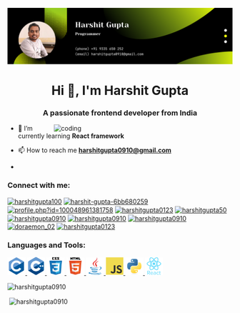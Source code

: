 ![logo](https://github.com/harshitgupta0910/Harshit_gupta/blob/main/Harshit%20Gupta.png)
<h1 align="center">Hi 👋, I'm Harshit Gupta</h1>
<h3 align="center">A passionate frontend developer from India</h3>
<img align="right" alt="coding" width="400" src="https://user-images.githubusercontent.com/55389276/140866485-8fb1c876-9a8f-4d6a-98dc-08c4981eaf70.gif">


- 🌱 I’m currently learning **React framework**

- 📫 How to reach me **harshitgupta0910@gmail.com**
- 
<h3 align="left">Connect with me:</h3>
<p align="left">
<a href="https://twitter.com/harshitgupta100" target="blank"><img align="center" src="https://raw.githubusercontent.com/rahuldkjain/github-profile-readme-generator/master/src/images/icons/Social/twitter.svg" alt="harshitgupta100" height="30" width="40" /></a>
<a href="https://linkedin.com/in/harshit-gupta-6bb680259" target="blank"><img align="center" src="https://raw.githubusercontent.com/rahuldkjain/github-profile-readme-generator/master/src/images/icons/Social/linked-in-alt.svg" alt="harshit-gupta-6bb680259" height="30" width="40" /></a>
<a href="https://fb.com/profile.php?id=100048961381758" target="blank"><img align="center" src="https://raw.githubusercontent.com/rahuldkjain/github-profile-readme-generator/master/src/images/icons/Social/facebook.svg" alt="profile.php?id=100048961381758" height="30" width="40" /></a>
<a href="https://instagram.com/harshitgupta0123" target="blank"><img align="center" src="https://raw.githubusercontent.com/rahuldkjain/github-profile-readme-generator/master/src/images/icons/Social/instagram.svg" alt="harshitgupta0123" height="30" width="40" /></a>
<a href="https://www.codechef.com/users/harshitgupta50" target="blank"><img align="center" src="https://cdn.jsdelivr.net/npm/simple-icons@3.1.0/icons/codechef.svg" alt="harshitgupta50" height="30" width="40" /></a>
<a href="https://www.hackerrank.com/harshitgupta0910" target="blank"><img align="center" src="https://raw.githubusercontent.com/rahuldkjain/github-profile-readme-generator/master/src/images/icons/Social/hackerrank.svg" alt="harshitgupta0910" height="30" width="40" /></a>
<a href="https://codeforces.com/profile/harshitgupta0910" target="blank"><img align="center" src="https://raw.githubusercontent.com/rahuldkjain/github-profile-readme-generator/master/src/images/icons/Social/codeforces.svg" alt="harshitgupta0910" height="30" width="40" /></a>
<a href="https://www.leetcode.com/harshitgupta0910" target="blank"><img align="center" src="https://raw.githubusercontent.com/rahuldkjain/github-profile-readme-generator/master/src/images/icons/Social/leet-code.svg" alt="harshitgupta0910" height="30" width="40" /></a>
<a href="https://www.hackerearth.com/doraemon_02" target="blank"><img align="center" src="https://raw.githubusercontent.com/rahuldkjain/github-profile-readme-generator/master/src/images/icons/Social/hackerearth.svg" alt="doraemon_02" height="30" width="40" /></a>
<a href="https://auth.geeksforgeeks.org/user/harshitgupta0123" target="blank"><img align="center" src="https://raw.githubusercontent.com/rahuldkjain/github-profile-readme-generator/master/src/images/icons/Social/geeks-for-geeks.svg" alt="harshitgupta0123" height="30" width="40" /></a>
</p>
<h3 align="left">Languages and Tools:</h3>
<p align="left"> <a href="https://www.cprogramming.com/" target="_blank" rel="noreferrer"> <img src="https://raw.githubusercontent.com/devicons/devicon/master/icons/c/c-original.svg" alt="c" width="40" height="40"/> </a> <a href="https://www.w3schools.com/cpp/" target="_blank" rel="noreferrer"> <img src="https://raw.githubusercontent.com/devicons/devicon/master/icons/cplusplus/cplusplus-original.svg" alt="cplusplus" width="40" height="40"/> </a> <a href="https://www.w3schools.com/css/" target="_blank" rel="noreferrer"> <img src="https://raw.githubusercontent.com/devicons/devicon/master/icons/css3/css3-original-wordmark.svg" alt="css3" width="40" height="40"/> </a> <a href="https://www.w3.org/html/" target="_blank" rel="noreferrer"> <img src="https://raw.githubusercontent.com/devicons/devicon/master/icons/html5/html5-original-wordmark.svg" alt="html5" width="40" height="40"/> </a> <a href="https://www.java.com" target="_blank" rel="noreferrer"> <img src="https://raw.githubusercontent.com/devicons/devicon/master/icons/java/java-original.svg" alt="java" width="40" height="40"/> </a> <a href="https://developer.mozilla.org/en-US/docs/Web/JavaScript" target="_blank" rel="noreferrer"> <img src="https://raw.githubusercontent.com/devicons/devicon/master/icons/javascript/javascript-original.svg" alt="javascript" width="40" height="40"/> </a> <a href="https://www.python.org" target="_blank" rel="noreferrer"> <img src="https://raw.githubusercontent.com/devicons/devicon/master/icons/python/python-original.svg" alt="python" width="40" height="40"/> </a> <a href="https://reactjs.org/" target="_blank" rel="noreferrer"> <img src="https://raw.githubusercontent.com/devicons/devicon/master/icons/react/react-original-wordmark.svg" alt="react" width="40" height="40"/> </a> </p>

<p><img align="center" src="https://github-readme-stats.vercel.app/api/top-langs?username=harshitgupta0910&show_icons=true&locale=en&layout=compact" alt="harshitgupta0910" /></p>
<p>&nbsp;<img align="center" src="https://github-readme-stats.vercel.app/api?username=harshitgupta0910&show_icons=true&locale=en" alt="harshitgupta0910" /></p>
